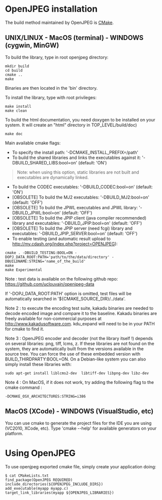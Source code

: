 
# OpenJPEG installation

The build method maintained by OpenJPEG is [CMake](https://cmake.org/).

## UNIX/LINUX - MacOS (terminal) - WINDOWS (cygwin, MinGW)

To build the library, type in root openjpeg directory:
```
mkdir build
cd build
cmake ..
make
```
Binaries are then located in the 'bin' directory.

To install the library, type with root privileges:
```
make install
make clean
```

To build the html documentation, you need doxygen to be installed on your system.
It will create an "html" directory in TOP\_LEVEL/build/doc)
```
make doc
```

Main available cmake flags:
  * To specify the install path: '-DCMAKE\_INSTALL\_PREFIX=/path'
  * To build the shared libraries and links the executables against it: '-DBUILD\_SHARED\_LIBS:bool=on' (default: 'ON')
> Note: when using this option, static libraries are not built and executables are dynamically linked.
  * To build the CODEC executables: '-DBUILD\_CODEC:bool=on' (default: 'ON')
  * [OBSOLETE] To build the MJ2 executables: '-DBUILD\_MJ2:bool=on' (default: 'OFF')
  * [OBSOLETE] To build the JPWL executables and JPWL library: '-DBUILD\_JPWL:bool=on' (default: 'OFF')
  * [OBSOLETE] To build the JPIP client (java compiler recommended) library and executables: '-DBUILD\_JPIP:bool=on' (default: 'OFF')
  * [OBSOLETE] To build the JPIP server (need fcgi) library and executables: '-DBUILD\_JPIP\_SERVER:bool=on' (default: 'OFF')
  * To enable testing (and automatic result upload to http://my.cdash.org/index.php?project=OPENJPEG):
```
cmake . -DBUILD_TESTING:BOOL=ON -DOPJ_DATA_ROOT:PATH='path/to/the/data/directory' -DBUILDNAME:STRING='name_of_the_build'
make
make Experimental
```
Note : test data is available on the following github repo: https://github.com/uclouvain/openjpeg-data

If '-DOPJ\_DATA\_ROOT:PATH' option is omitted, test files will be automatically searched in '${CMAKE\_SOURCE\_DIR}/../data'.

Note 2 : to execute the encoding test suite, kakadu binaries are needed to decode encoded image and compare it to the baseline. Kakadu binaries are freely available for non-commercial purposes at http://www.kakadusoftware.com. kdu\_expand will need to be in your PATH for cmake to find it.

Note 3 : OpenJPEG encoder and decoder (not the library itself !) depends on several libraries: png, tiff, lcms, z. If these libraries are not found on the system, they are automatically built from the versions available in the source tree. You can force the use of these embedded version with BUILD\_THIRDPARTY:BOOL=ON. On a Debian-like system you can also simply install these libraries with:
```
sudo apt-get install liblcms2-dev  libtiff-dev libpng-dev libz-dev
```

Note 4 : On MacOS, if it does not work, try adding the following flag to the cmake command :
```
-DCMAKE_OSX_ARCHITECTURES:STRING=i386
```

## MacOS (XCode) - WINDOWS (VisualStudio, etc)

You can use cmake to generate the project files for the IDE you are using (VC2010, XCode, etc).
Type 'cmake --help' for available generators on your platform.

# Using OpenJPEG

To use openjpeg exported cmake file, simply create your application doing:

```
$ cat CMakeLists.txt
find_package(OpenJPEG REQUIRED)
include_directories(${OPENJPEG_INCLUDE_DIRS})
add_executable(myapp myapp.c)
target_link_libraries(myapp ${OPENJPEG_LIBRARIES})
```